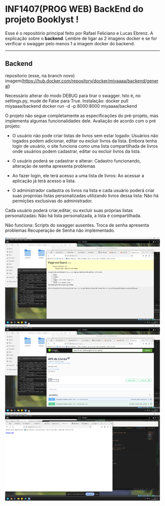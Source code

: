 # INF1407(PROG WEB)  BackEnd do projeto Booklyst !
Esse é o repositório principal feito por Rafael Feliciano e Lucas Ebrenz.
A explicação sobre o **backend**. Lembre de ligar as 2 imagens docker e se for verificar o swagger pelo menos 1 a imagem docker do backend. 

---
## Backend
repositorio (esse, na branch novo)
imagem(https://hub.docker.com/repository/docker/miyaaaa/backend/general)

Necessário alterar do modo DEBUG para tirar o swagger. Isto é, no settings.py, mude de False para True.
Instalação:
  docker pull miyaaaa/backend
  docker run -d -p 8000:8000 miyaaaa/backend

O projeto não segue completamente as especificações do pré-projeto, mas implementa algumas funcionalidades dele.
Avaliação de acordo com o pré projeto:
- O usuário não pode criar listas de livros sem estar logado: Usuários não logados podem adicionar, editar ou excluir livros da lista.
Embora tenha login de usuário, o site funciona como uma lista compartilhada de livros onde usuários podem cadastrar, editar ou excluir livros da lista.

- O usuário poderá se cadastrar e alterar: Cadastro funcionando, alteração de senha apresenta problemas

- Ao fazer login, ele terá acesso a uma lista de livros: Ao acessar a aplicação já terá acesso a lista.

- O administrador cadastra os livros na lista e cada usuário poderá criar suas proproias listas personalizadas utilizando livros dessa lista: Não há permições exclusivas do administrador.

Cada usuário poderá criar,editar, ou excluir suas próprias listas personalizadas: Não há lista personalizada, a lista é compartilhada.

Não funciona:
  Scripts do swagger ausentes.
  Troca de senha apresenta problemas
  Recuperação de Senha não implementado.

  
  
![Logo](home.png) ![Logo](so.png) ![Logo](swagger.png)
